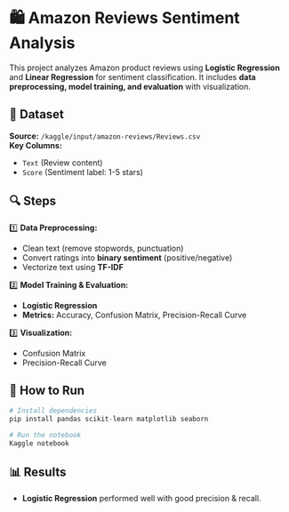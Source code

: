 # 🛍️ Amazon Reviews Sentiment Analysis  

This project analyzes Amazon product reviews using **Logistic Regression** and **Linear Regression** for sentiment classification. It includes **data preprocessing, model training, and evaluation** with visualization.  

## 📂 Dataset  
**Source:** `/kaggle/input/amazon-reviews/Reviews.csv`  
**Key Columns:**  
- `Text` (Review content)  
- `Score` (Sentiment label: 1-5 stars)  

## 🔍 Steps  
1️⃣ **Data Preprocessing:**  
- Clean text (remove stopwords, punctuation)  
- Convert ratings into **binary sentiment** (positive/negative)  
- Vectorize text using **TF-IDF**  

2️⃣ **Model Training & Evaluation:**  
- **Logistic Regression**    
- **Metrics:** Accuracy, Confusion Matrix, Precision-Recall Curve  

3️⃣ **Visualization:**  
- Confusion Matrix  
- Precision-Recall Curve  

## 🚀 How to Run  
```python
# Install dependencies
pip install pandas scikit-learn matplotlib seaborn

# Run the notebook
Kaggle notebook
```

## 📊 Results  
- **Logistic Regression** performed well with good precision & recall.  
